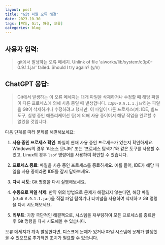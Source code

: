 ```yaml
---
layout: post
title: "Git 파일 오류 해결"
date: 2023-10-30
tags: [파일, Git, 해결, 오류]
categories: blog
---
```


## 사용자 입력:
> git에서 발생하는 오류 메세지. Unlink of file 'aiworks/lib/system/c3p0-0.9.1.1.jar' failed. Should I try again? (y/n) 

## ChatGPT 응답:
> Git에서 발생하는 이 오류 메세지는 대개 파일을 삭제하거나 수정할 때 해당 파일이 다른 프로세스에 의해 사용 중일 때 발생합니다. `c3p0-0.9.1.1.jar`라는 파일을 Git이 삭제하거나 수정하려고 했지만, 이 파일이 다른 프로세스(예: IDE, 빌드 도구, 실행 중인 애플리케이션 등)에 의해 사용 중이어서 해당 작업을 완료할 수 없었을 것입니다.

다음 단계를 따라 문제를 해결해보세요:

1. **사용 중인 프로세스 확인**: 파일이 현재 사용 중인 프로세스가 있는지 확인하세요. Windows의 경우 '리소스 모니터' 또는 '프로세스 탐색기'와 같은 도구를 사용할 수 있고, Linux의 경우 `lsof` 명령어를 사용하여 확인할 수 있습니다.

2. **프로세스 종료**: 파일을 사용 중인 프로세스를 종료하세요. 예를 들어, IDE가 해당 파일을 사용 중이라면 IDE를 잠시 닫아보세요.

3. **다시 시도**: Git 명령을 다시 실행해보세요.

4. **수동으로 파일 삭제**: 만약 위의 방법으로 문제가 해결되지 않는다면, 해당 파일(`c3p0-0.9.1.1.jar`)을 직접 파일 탐색기나 터미널을 사용하여 삭제하고 Git 명령을 다시 시도해보세요.

5. **리부트**: 가장 극단적인 해결책으로, 시스템을 재부팅하여 모든 프로세스를 종료한 후 Git 명령을 다시 시도해볼 수 있습니다.

오류 메세지가 계속 발생한다면, 디스크에 문제가 있거나 파일 시스템에 문제가 발생했을 수 있으므로 추가적인 조치가 필요할 수 있습니다.


